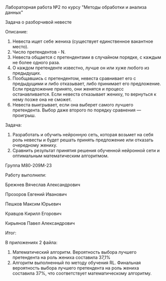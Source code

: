 Лабораторная работа №2 по курсу "Методы обработки и анализа данных"

Задача о разборчивой невесте

Описание:
1. Невеста ищет себе жениха (существует единственное вакантное место).
2. Число претендентов - N.
3. Невеста общается с претендентами в случайном порядке, с каждым не более одного раза.
4. О каждом претенденте известно, лучше он или хуже любого из предыдущих.
5. Пообщавшись с претендентом, невеста сравнивает его с предыдущими и либо отказывает, либо принимает его предложение. Если предложение принято, они женятся и процесс останавливается. Если невеста отказывает жениху, то вернуться к нему позже она не сможет.
6. Невеста выигрывает, если она выберет самого лучшего претендента. Выбор даже второго по порядку сравнения — проигрыш.

Задача:
1. Разработать и обучить нейронную сеть, которая возьмет на себя роль невесты и будет решать принять предложение или отказать очередному жениху.
2. Сравнить результат принятия решения обученной нейронной сети и оптимальным математическим алгоритмом.

Группа М80-209М-23

Работу выполнили:

Брежнев Вячеслав Александрович

Прозоров Евгений Иванович

Пешков Максим Юрьевич

Кравцов Кирилл Егорович

Кирьянов Павел Александрович

Итог:

В приложениях 2 файла:
1. Математический алгоритм. Вероятность выбора лучшего претендента на роль жениха составила 37,1%
2. Алгоритм выполненный по методу обучения RL. Финальная вероятность выбора лучшего претендента на роль жениха составила 37%, что соответствует математическому алгоритму.


